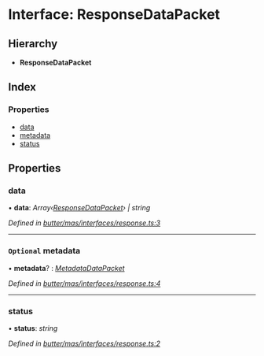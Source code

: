 
# Interface: ResponseDataPacket

## Hierarchy

* **ResponseDataPacket**

## Index

### Properties

* [data](_butter_mas_interfaces_response_.responsedatapacket.md#data)
* [metadata](_butter_mas_interfaces_response_.responsedatapacket.md#optional-metadata)
* [status](_butter_mas_interfaces_response_.responsedatapacket.md#status)

## Properties

###  data

• **data**: *Array‹[ResponseDataPacket](_butter_mas_interfaces_response_.responsedatapacket.md)› | string*

*Defined in [butter/mas/interfaces/response.ts:3](https://github.com/butter-robotics/Butter.MAS.JavascriptAPI/blob/3caa871/butter/mas/interfaces/response.ts#L3)*

___

### `Optional` metadata

• **metadata**? : *[MetadataDataPacket](_butter_mas_interfaces_response_.metadatadatapacket.md)*

*Defined in [butter/mas/interfaces/response.ts:4](https://github.com/butter-robotics/Butter.MAS.JavascriptAPI/blob/3caa871/butter/mas/interfaces/response.ts#L4)*

___

###  status

• **status**: *string*

*Defined in [butter/mas/interfaces/response.ts:2](https://github.com/butter-robotics/Butter.MAS.JavascriptAPI/blob/3caa871/butter/mas/interfaces/response.ts#L2)*
